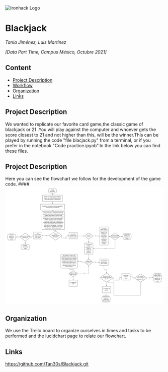 <img src="https://bit.ly/2VnXWr2" alt="Ironhack Logo" width="100"/>

# Blackjack
*Tania Jiménez, Luis Martínez*

*[Data Part Time, Campus México, Octubre 2021]*

## Content
- [Project Description](#project-description)
- [Workflow](#workflow)
- [Organization](#organization)
- [Links](#links)

<a name="project-description"></a>

## Project Description
We wanted to replicate our favorite card game,the classic game of blackjack or 21 .You will play against the computer and whoever gets the score closest to 21 and not higher than this, will be the winner.This can be played by running the code "file blacjack.py" from a terminal, or if you prefer in the notebook "Code practice.ipynb".In the link below you can find these files.

<a name="workflow"></a>

## Project Description
Here you can see the flowchart we follow for the development of the game code.
####![](https://github.com/Tan30s/project-build-your-own-game/blob/master/Blackjack.png)

<a name="organization"></a>

## Organization
We use the Trello board to organize ourselves in times and tasks to be performed and the lucidchart page to relate our flowchart.

<a name="links"></a>

## Links
https://github.com/Tan30s/Blackjack.git
 
